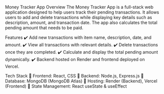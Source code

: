 Money Tracker App
Overview
The Money Tracker App is a full-stack web application designed to help users track their pending transactions. It allows users to add and delete transactions while displaying key details such as description, amount, and transaction date. The app also calculates the total pending amount that needs to be paid.

Features
✔️ Add new transactions with item name, description, date, and amount.
✔️ View all transactions with relevant details.
✔️ Delete transactions once they are completed.
✔️ Calculate and display the total pending amount dynamically.
✔️ Backend hosted on Render and frontend deployed on Vercel.

Tech Stack
🔹 Frontend: React, CSS
🔹 Backend: Node.js, Express.js
🔹 Database: MongoDB (MongoDB Atlas)
🔹 Hosting: Render (Backend), Vercel (Frontend)
🔹 State Management: React useState & useEffect
